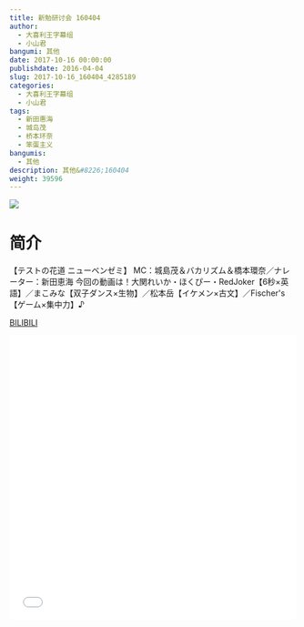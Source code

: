 ```yaml
---
title: 新勉研讨会 160404
author: 
  - 大喜利王字幕组
  - 小山君
bangumi: 其他
date: 2017-10-16 00:00:00
publishdate: 2016-04-04
slug: 2017-10-16_160404_4285189
categories: 
  - 大喜利王字幕组
  - 小山君
tags: 
  - 新田惠海
  - 城岛茂
  - 桥本环奈
  - 笨蛋主义
bangumis: 
  - 其他
description: 其他&#8226;160404
weight: 39596
---
```


![](https://i.imgur.com/WzcGqXt.jpg)

# 简介  
 【テストの花道 ニューベンゼミ】
MC：城島茂＆バカリズム＆橋本環奈／ナレーター：新田恵海
今回の動画は！大関れいか・ほくぴー・RedJoker【6秒×英語】／まこみな【双子ダンス×生物】／松本岳【イケメン×古文】／Fischer\'s【ゲーム×集中力】♪

  [BILIBILI](https://www.bilibili.com/video/av4285189/)


<div class="vcontainer">  <iframe class='video' src="//www.bilibili.com/blackboard/player.html?aid=4285189" width="100%" height="500" frameborder="0" allowfullscreen="allowfullscreen"></iframe></div>
